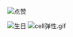 
![点赞](https://upload-images.jianshu.io/upload_images/1846524-c96bf34694b32892.gif?imageMogr2/auto-orient/strip)

![生日](https://upload-images.jianshu.io/upload_images/1846524-598b9d884026376b.gif?imageMogr2/auto-orient/strip)
![cell弹性.gif](https://upload-images.jianshu.io/upload_images/1846524-aacfee00fe309d03.gif?imageMogr2/auto-orient/strip)
